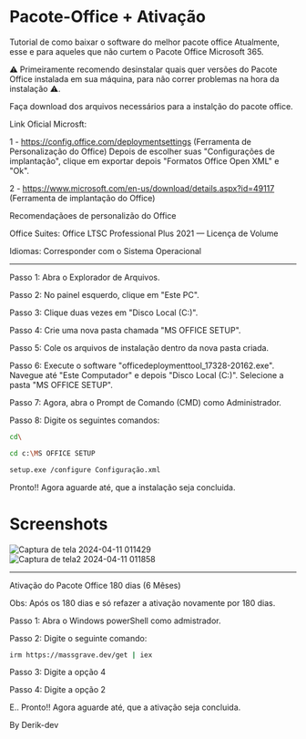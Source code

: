 # Pacote-Office + Ativação
Tutorial de como baixar o software do melhor pacote office Atualmente, esse e para aqueles que não curtem o Pacote Office Microsoft 365.

⚠️ Primeiramente recomendo desinstalar quais quer versões do Pacote Office instalada em sua máquina,
para não correr problemas na hora da instalação ⚠️.

Faça download dos arquivos necessários para a instalção do pacote office.

Link Oficial Microsft:

1 - https://config.office.com/deploymentsettings (Ferramenta de Personalização do Office)
Depois de escolher suas "Configurações de implantação", clique em exportar depois "Formatos Office Open XML" e "Ok".

2 - https://www.microsoft.com/en-us/download/details.aspx?id=49117 (Ferramenta de implantação do Office)

Recomendaçãoes de personalizão do Office

Office Suites:
Office LTSC Professional Plus 2021 — Licença de Volume

Idiomas:
Corresponder com o Sistema Operacional

---------------------------------------------------------------------------------------------------------
Passo 1: Abra o Explorador de Arquivos.

Passo 2: No painel esquerdo, clique em "Este PC".

Passo 3: Clique duas vezes em "Disco Local (C:)".

Passo 4: Crie uma nova pasta chamada "MS OFFICE SETUP".

Passo 5: Cole os arquivos de instalação dentro da nova pasta criada.

Passo 6: Execute o software "officedeploymenttool_17328-20162.exe". Navegue até "Este Computador" e depois "Disco Local (C:)". Selecione a pasta "MS OFFICE SETUP".

Passo 7: Agora, abra o Prompt de Comando (CMD) como Administrador.

Passo 8: Digite os seguintes comandos:
```bash
cd\
```
```bash
cd c:\MS OFFICE SETUP
```
```bash
setup.exe /configure Configuração.xml
```

Pronto!! Agora aguarde até, que a instalação seja concluida.

# Screenshots

![Captura de tela 2024-04-11 011429](https://github.com/derik-dev/Pacote-Office/assets/85948745/a514cd24-d431-4ec0-8cc7-94de5f3362f7)
![Captura de tela2 2024-04-11 011858](https://github.com/derik-dev/Pacote-Office/assets/85948745/27cd5faf-5d9e-4fcf-bf64-579669d13fc1)

---------------------------------------------------------------------------------------------------------

Ativação do Pacote Office 180 dias (6 Mêses)

Obs: Após os 180 dias e só refazer a ativação novamente por 180 dias.

Passo 1: Abra o Windows powerShell como admistrador.

Passo 2: Digite o seguinte comando:

```bash
irm https://massgrave.dev/get | iex
```

Passo 3: Digite a opção 4

Passo 4: Digite a opção 2

E.. Pronto!! Agora aguarde até, que a ativação seja concluida.

By Derik-dev
